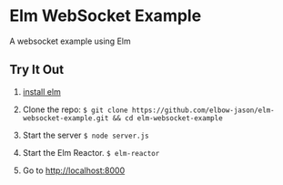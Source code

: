 Elm WebSocket Example
=====================

A websocket example using Elm


Try It Out
----------

1. [install elm](http://elm-lang.org/Install.elm)

2. Clone the repo: ```$ git clone https://github.com/elbow-jason/elm-websocket-example.git && cd elm-websocket-example```

3. Start the server ```$ node server.js```

4. Start the Elm Reactor. ```$ elm-reactor```

5. Go to [http://localhost:8000](http://localhost:8000)




